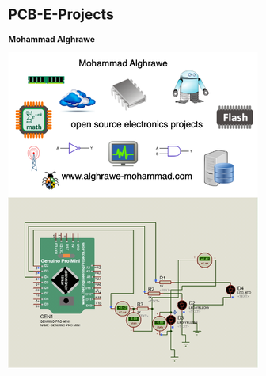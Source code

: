 # **PCB-E-Projects**
### Mohammad Alghrawe
![GitHub Logo](/images/github-logo.png)
![](/images/schm.gif)


